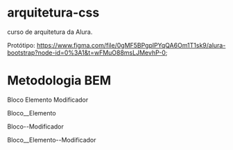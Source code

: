 # arquitetura-css
curso de arquitetura da Alura.

Protótipo: https://www.figma.com/file/0gMF5BPgplPYqQA6Om1T1sk9/alura-bootstrap?node-id=0%3A1&t=wFMuO88msLJMevhP-0; 

# Metodologia BEM 

Bloco Elemento Modificador

Bloco__Elemento

Bloco--Modificador

Bloco__Elemento--Modificador

